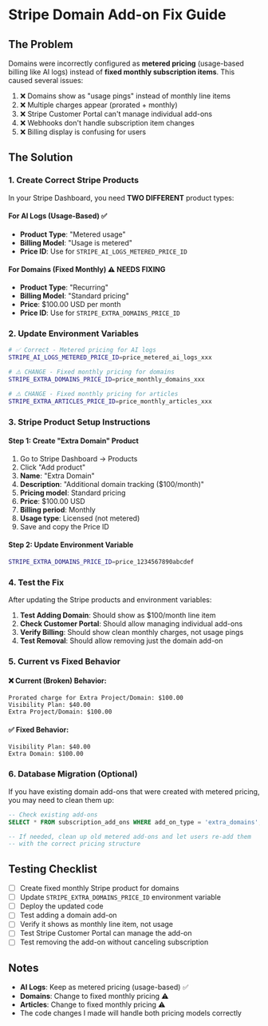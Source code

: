 # Stripe Domain Add-on Fix Guide

## The Problem

Domains were incorrectly configured as **metered pricing** (usage-based billing like AI logs) instead of **fixed monthly subscription items**. This caused several issues:

1. ❌ Domains show as "usage pings" instead of monthly line items
2. ❌ Multiple charges appear (prorated + monthly)  
3. ❌ Stripe Customer Portal can't manage individual add-ons
4. ❌ Webhooks don't handle subscription item changes
5. ❌ Billing display is confusing for users

## The Solution

### 1. Create Correct Stripe Products

In your Stripe Dashboard, you need **TWO DIFFERENT** product types:

#### For AI Logs (Usage-Based) ✅ 
- **Product Type**: "Metered usage"
- **Billing Model**: "Usage is metered"
- **Price ID**: Use for `STRIPE_AI_LOGS_METERED_PRICE_ID`

#### For Domains (Fixed Monthly) ⚠️ **NEEDS FIXING**
- **Product Type**: "Recurring"  
- **Billing Model**: "Standard pricing"
- **Price**: $100.00 USD per month
- **Price ID**: Use for `STRIPE_EXTRA_DOMAINS_PRICE_ID`

### 2. Update Environment Variables

```bash
# ✅ Correct - Metered pricing for AI logs
STRIPE_AI_LOGS_METERED_PRICE_ID=price_metered_ai_logs_xxx

# ⚠️ CHANGE - Fixed monthly pricing for domains  
STRIPE_EXTRA_DOMAINS_PRICE_ID=price_monthly_domains_xxx

# ⚠️ CHANGE - Fixed monthly pricing for articles
STRIPE_EXTRA_ARTICLES_PRICE_ID=price_monthly_articles_xxx
```

### 3. Stripe Product Setup Instructions

#### Step 1: Create "Extra Domain" Product
1. Go to Stripe Dashboard → Products
2. Click "Add product"
3. **Name**: "Extra Domain"
4. **Description**: "Additional domain tracking ($100/month)"
5. **Pricing model**: Standard pricing
6. **Price**: $100.00 USD
7. **Billing period**: Monthly
8. **Usage type**: Licensed (not metered)
9. Save and copy the Price ID

#### Step 2: Update Environment Variable
```bash
STRIPE_EXTRA_DOMAINS_PRICE_ID=price_1234567890abcdef
```

### 4. Test the Fix

After updating the Stripe products and environment variables:

1. **Test Adding Domain**: Should show as $100/month line item
2. **Check Customer Portal**: Should allow managing individual add-ons
3. **Verify Billing**: Should show clean monthly charges, not usage pings
4. **Test Removal**: Should allow removing just the domain add-on

### 5. Current vs Fixed Behavior

#### ❌ Current (Broken) Behavior:
```
Prorated charge for Extra Project/Domain: $100.00
Visibility Plan: $40.00  
Extra Project/Domain: $100.00
```

#### ✅ Fixed Behavior:
```
Visibility Plan: $40.00
Extra Domain: $100.00
```

### 6. Database Migration (Optional)

If you have existing domain add-ons that were created with metered pricing, you may need to clean them up:

```sql
-- Check existing add-ons
SELECT * FROM subscription_add_ons WHERE add_on_type = 'extra_domains';

-- If needed, clean up old metered add-ons and let users re-add them
-- with the correct pricing structure
```

## Testing Checklist

- [ ] Create fixed monthly Stripe product for domains
- [ ] Update `STRIPE_EXTRA_DOMAINS_PRICE_ID` environment variable
- [ ] Deploy the updated code
- [ ] Test adding a domain add-on
- [ ] Verify it shows as monthly line item, not usage
- [ ] Test Stripe Customer Portal can manage the add-on
- [ ] Test removing the add-on without canceling subscription

## Notes

- **AI Logs**: Keep as metered pricing (usage-based) ✅
- **Domains**: Change to fixed monthly pricing ⚠️ 
- **Articles**: Change to fixed monthly pricing ⚠️
- The code changes I made will handle both pricing models correctly 